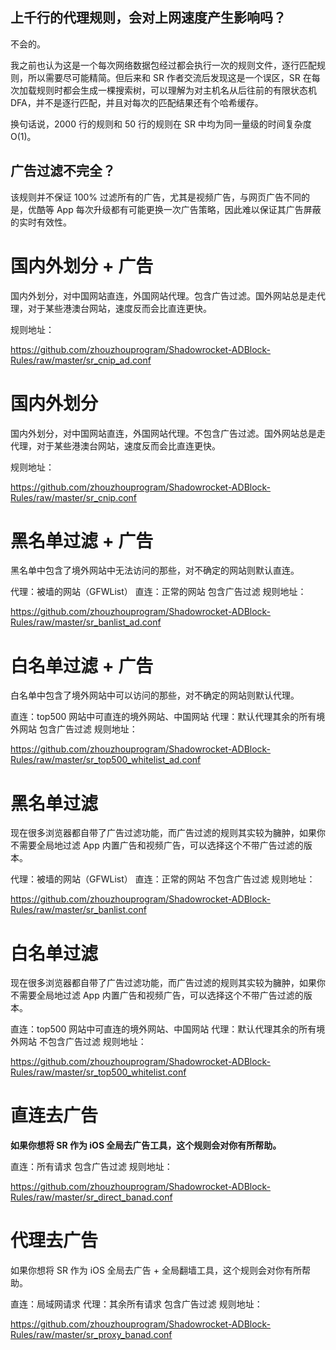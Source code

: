 ## 上千行的代理规则，会对上网速度产生影响吗？
不会的。

我之前也认为这是一个每次网络数据包经过都会执行一次的规则文件，逐行匹配规则，所以需要尽可能精简。但后来和 SR 作者交流后发现这是一个误区，SR 在每次加载规则时都会生成一棵搜索树，可以理解为对主机名从后往前的有限状态机 DFA，并不是逐行匹配，并且对每次的匹配结果还有个哈希缓存。

换句话说，2000 行的规则和 50 行的规则在 SR 中均为同一量级的时间复杂度 O(1)。

## 广告过滤不完全？
该规则并不保证 100% 过滤所有的广告，尤其是视频广告，与网页广告不同的是，优酷等 App 每次升级都有可能更换一次广告策略，因此难以保证其广告屏蔽的实时有效性。

# 国内外划分 + 广告

国内外划分，对中国网站直连，外国网站代理。包含广告过滤。国外网站总是走代理，对于某些港澳台网站，速度反而会比直连更快。

规则地址：

https://github.com/zhouzhouprogram/Shadowrocket-ADBlock-Rules/raw/master/sr_cnip_ad.conf

# 国内外划分
国内外划分，对中国网站直连，外国网站代理。不包含广告过滤。国外网站总是走代理，对于某些港澳台网站，速度反而会比直连更快。

规则地址：

https://github.com/zhouzhouprogram/Shadowrocket-ADBlock-Rules/raw/master/sr_cnip.conf

# 黑名单过滤 + 广告
黑名单中包含了境外网站中无法访问的那些，对不确定的网站则默认直连。

代理：被墙的网站（GFWList）
直连：正常的网站
包含广告过滤
规则地址：

https://github.com/zhouzhouprogram/Shadowrocket-ADBlock-Rules/raw/master/sr_banlist_ad.conf

# 白名单过滤 + 广告

白名单中包含了境外网站中可以访问的那些，对不确定的网站则默认代理。

直连：top500 网站中可直连的境外网站、中国网站
代理：默认代理其余的所有境外网站
包含广告过滤
规则地址：

https://github.com/zhouzhouprogram/Shadowrocket-ADBlock-Rules/raw/master/sr_top500_whitelist_ad.conf

# 黑名单过滤

现在很多浏览器都自带了广告过滤功能，而广告过滤的规则其实较为臃肿，如果你不需要全局地过滤 App 内置广告和视频广告，可以选择这个不带广告过滤的版本。

代理：被墙的网站（GFWList）
直连：正常的网站
不包含广告过滤
规则地址：

https://github.com/zhouzhouprogram/Shadowrocket-ADBlock-Rules/raw/master/sr_banlist.conf

# 白名单过滤

现在很多浏览器都自带了广告过滤功能，而广告过滤的规则其实较为臃肿，如果你不需要全局地过滤 App 内置广告和视频广告，可以选择这个不带广告过滤的版本。

直连：top500 网站中可直连的境外网站、中国网站
代理：默认代理其余的所有境外网站
不包含广告过滤
规则地址：

https://github.com/zhouzhouprogram/Shadowrocket-ADBlock-Rules/raw/master/sr_top500_whitelist.conf

# 直连去广告

**如果你想将 SR 作为 iOS 全局去广告工具，这个规则会对你有所帮助。**

直连：所有请求
包含广告过滤
规则地址：

https://github.com/zhouzhouprogram/Shadowrocket-ADBlock-Rules/raw/master/sr_direct_banad.conf

# 代理去广告

如果你想将 SR 作为 iOS 全局去广告 + 全局翻墙工具，这个规则会对你有所帮助。

直连：局域网请求
代理：其余所有请求
包含广告过滤
规则地址：

https://github.com/zhouzhouprogram/Shadowrocket-ADBlock-Rules/raw/master/sr_proxy_banad.conf
